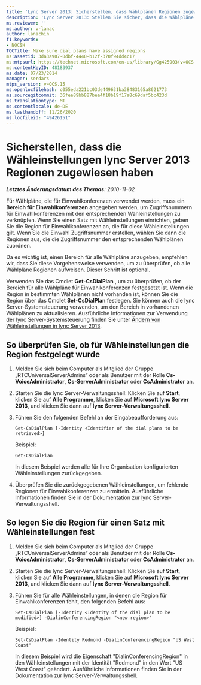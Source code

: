 ```yaml
---
title: 'Lync Server 2013: Sicherstellen, dass Wählplänen Regionen zugewiesen wurden'
description: 'Lync Server 2013: Stellen Sie sicher, dass die Wählpläne Regionen zugewiesen haben.'
ms.reviewer: ''
ms.author: v-lanac
author: lanachin
f1.keywords:
- NOCSH
TOCTitle: Make sure dial plans have assigned regions
ms:assetid: 3da3a907-0dbf-4440-b12f-370f94dd4c17
ms:mtpsurl: https://technet.microsoft.com/en-us/library/Gg425903(v=OCS.15)
ms:contentKeyID: 48183937
ms.date: 07/23/2014
manager: serdars
mtps_version: v=OCS.15
ms.openlocfilehash: c055eda221bc03de449631ba38483165a8621773
ms.sourcegitcommit: 36fee89bb887bea4f18b19f17a8c69daf5bc423d
ms.translationtype: MT
ms.contentlocale: de-DE
ms.lasthandoff: 11/26/2020
ms.locfileid: "49426151"
---
```

# <a name="make-sure-dial-plans-lync-server-2013-have-assigned-regions"></a>Sicherstellen, dass die Wähleinstellungen lync Server 2013 Regionen zugewiesen haben

<div data-xmlns="http://www.w3.org/1999/xhtml">

<div class="topic" data-xmlns="http://www.w3.org/1999/xhtml" data-msxsl="urn:schemas-microsoft-com:xslt" data-cs="https://msdn.microsoft.com/">

<div data-asp="https://msdn2.microsoft.com/asp">



</div>

<div id="mainSection">

<div id="mainBody">

<span> </span>

_**Letztes Änderungsdatum des Themas:** 2010-11-02_

Für Wählpläne, die für Einwahlkonferenzen verwendet werden, muss ein **Bereich für Einwahlkonferenzen** angegeben werden, um Zugriffsnummern für Einwahlkonferenzen mit den entsprechenden Wähleinstellungen zu verknüpfen. Wenn Sie einen Satz mit Wähleinstellungen einrichten, geben Sie die Region für Einwahlkonferenzen an, die für diese Wähleinstellungen gilt. Wenn Sie die Einwahl Zugriffsnummer erstellen, wählen Sie dann die Regionen aus, die die Zugriffsnummer den entsprechenden Wählplänen zuordnen.

Da es wichtig ist, einen Bereich für alle Wählpläne anzugeben, empfehlen wir, dass Sie diese Vorgehensweise verwenden, um zu überprüfen, ob alle Wählpläne Regionen aufweisen. Dieser Schritt ist optional.

Verwenden Sie das Cmdlet **Get-CsDialPlan** , um zu überprüfen, ob der Bereich für alle Wählpläne für Einwahlkonferenzen festgesetzt ist. Wenn die Region in bestimmten Wählplänen nicht vorhanden ist, können Sie die Region über das Cmdlet **Set-CsDialPlan** festlegen. Sie können auch die lync Server-Systemsteuerung verwenden, um den Bereich in vorhandenen Wählplänen zu aktualisieren. Ausführliche Informationen zur Verwendung der lync Server-Systemsteuerung finden Sie unter [Ändern von Wähleinstellungen in lync Server 2013](lync-server-2013-modify-a-dial-plan.md).

<div>

## <a name="to-verify-whether-dial-plans-have-the-region-property-set"></a>So überprüfen Sie, ob für Wähleinstellungen die Region festgelegt wurde

1.  Melden Sie sich beim Computer als Mitglied der Gruppe „RTCUniversalServerAdmins“ oder als Benutzer mit der Rolle **Cs-VoiceAdministrator**, **Cs-ServerAdministrator** oder **CsAdministrator** an.

2.  Starten Sie die lync Server-Verwaltungsshell: Klicken Sie auf **Start**, klicken Sie auf **Alle Programme**, klicken Sie auf **Microsoft lync Server 2013**, und klicken Sie dann auf **lync Server-Verwaltungsshell**.

3.  Führen Sie den folgenden Befehl an der Eingabeaufforderung aus:
    
        Get-CsDialPlan [-Identity <Identifier of the dial plans to be retrieved>]
    
    Beispiel:
    
        Get-CsDialPlan
    
    In diesem Beispiel werden alle für Ihre Organisation konfigurierten Wähleinstellungen zurückgegeben.

4.  Überprüfen Sie die zurückgegebenen Wähleinstellungen, um fehlende Regionen für Einwahlkonferenzen zu ermitteln. Ausführliche Informationen finden Sie in der Dokumentation zur lync Server-Verwaltungsshell.

</div>

<div>

## <a name="to-set-the-region-property-for-a-dial-plan"></a>So legen Sie die Region für einen Satz mit Wähleinstellungen fest

1.  Melden Sie sich beim Computer als Mitglied der Gruppe „RTCUniversalServerAdmins“ oder als Benutzer mit der Rolle **Cs-VoiceAdministrator**, **Cs-ServerAdministrator** oder **CsAdministrator** an.

2.  Starten Sie die lync Server-Verwaltungsshell: Klicken Sie auf **Start**, klicken Sie auf **Alle Programme**, klicken Sie auf **Microsoft lync Server 2013**, und klicken Sie dann auf **lync Server-Verwaltungsshell**.

3.  Führen Sie für alle Wähleinstellungen, in denen die Region für Einwahlkonferenzen fehlt, den folgenden Befehl aus:
    
        Set-CsDialPlan [-Identity <Identity of the dial plan to be modified>] -DialinConferencingRegion "<new region>"
    
    Beispiel:
    
        Set-CsDialPlan -Identity Redmond -DialinConferencingRegion "US West Coast"
    
    In diesem Beispiel wird die Eigenschaft "DialinConferencingRegion" in den Wähleinstellungen mit der Identität "Redmond" in den Wert "US West Coast" geändert. Ausführliche Informationen finden Sie in der Dokumentation zur lync Server-Verwaltungsshell.

</div>

</div>

<span> </span>

</div>

</div>

</div>

